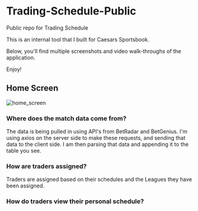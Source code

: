 # Trading-Schedule-Public
Public repo for Trading Schedule

This is an internal tool that I built for Caesars Sportsbook.

Below, you'll find multiple screenshots and video walk-throughs of the application.

Enjoy!


## Home Screen


![home_screen](https://user-images.githubusercontent.com/93163082/169713029-5ebd3564-bc1a-432f-801f-53b1d80c54ee.png)

### Where does the match data come from?
The data is being pulled in using API's from BetRadar and BetGenius. I'm using axios on the server side to make these requests, and sending that data to the client side.
I am then parsing that data and appending it to the table you see.

### How are traders assigned?
Traders are assigned based on their schedules and the Leagues they have been assigned.

### How do traders view their personal schedule?


